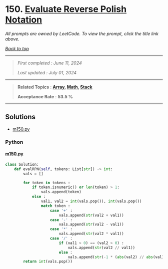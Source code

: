# 150. [Evaluate Reverse Polish Notation](<https://leetcode.com/problems/evaluate-reverse-polish-notation>)

*All prompts are owned by LeetCode. To view the prompt, click the title link above.*

*[Back to top](<../README.md>)*

------

> *First completed : June 11, 2024*
>
> *Last updated : July 01, 2024*

------

> **Related Topics** : **[Array](<by_topic/Array.md>), [Math](<by_topic/Math.md>), [Stack](<by_topic/Stack.md>)**
>
> **Acceptance Rate** : **53.5 %**

------

## Solutions

- [m150.py](<../my-submissions/m150.py>)
### Python
#### [m150.py](<../my-submissions/m150.py>)
```Python
class Solution:
    def evalRPN(self, tokens: List[str]) -> int:
        vals = []

        for token in tokens :
            if token.isnumeric() or len(token) > 1:
                vals.append(token)
            else :
                val1, val2 = int(vals.pop()), int(vals.pop())
                match token :
                    case '+' :
                        vals.append(str(val2 + val1))
                    case '-' :
                        vals.append(str(val2 - val1))
                    case '*' :
                        vals.append(str(val2 * val1))
                    case '/' :
                        if (val1 > 0) == (val2 > 0) :
                            vals.append(str(val2 // val1))
                        else :
                            vals.append(str(-1 * (abs(val2) // abs(val1))))
        return int(vals.pop())
```


